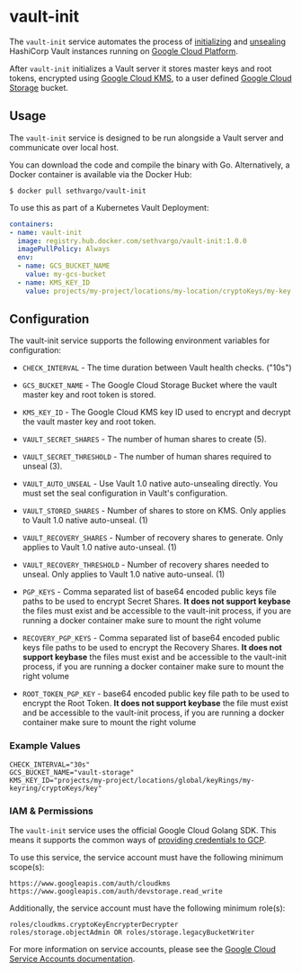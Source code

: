 # vault-init

The `vault-init` service automates the process of [initializing](https://www.vaultproject.io/docs/commands/operator/init.html) and [unsealing](https://www.vaultproject.io/docs/concepts/seal.html#unsealing) HashiCorp Vault instances running on [Google Cloud Platform](https://cloud.google.com).

After `vault-init` initializes a Vault server it stores master keys and root tokens, encrypted using [Google Cloud KMS](https://cloud.google.com/kms), to a user defined [Google Cloud Storage](https://cloud.google.com/storage) bucket.

## Usage

The `vault-init` service is designed to be run alongside a Vault server and
communicate over local host.

You can download the code and compile the binary with Go. Alternatively, a
Docker container is available via the Docker Hub:

```text
$ docker pull sethvargo/vault-init
```

To use this as part of a Kubernetes Vault Deployment:

```yaml
containers:
- name: vault-init
  image: registry.hub.docker.com/sethvargo/vault-init:1.0.0
  imagePullPolicy: Always
  env:
  - name: GCS_BUCKET_NAME
    value: my-gcs-bucket
  - name: KMS_KEY_ID
    value: projects/my-project/locations/my-location/cryptoKeys/my-key
```

## Configuration

The vault-init service supports the following environment variables for configuration:

- `CHECK_INTERVAL` - The time duration between Vault health checks. ("10s")

- `GCS_BUCKET_NAME` - The Google Cloud Storage Bucket where the vault master key and root token is stored.

- `KMS_KEY_ID` - The Google Cloud KMS key ID used to encrypt and decrypt the vault master key and root token.

- `VAULT_SECRET_SHARES` - The number of human shares to create (5).

- `VAULT_SECRET_THRESHOLD` - The number of human shares required to unseal (3).

- `VAULT_AUTO_UNSEAL` - Use Vault 1.0 native auto-unsealing directly. You must
  set the seal configuration in Vault's configuration.

- `VAULT_STORED_SHARES` - Number of shares to store on KMS. Only applies to
  Vault 1.0 native auto-unseal. (1)

- `VAULT_RECOVERY_SHARES` - Number of recovery shares to generate. Only applies
  to Vault 1.0 native auto-unseal. (1)

- `VAULT_RECOVERY_THRESHOLD` - Number of recovery shares needed to unseal. Only
  applies to Vault 1.0 native auto-unseal. (1)

- `PGP_KEYS` - Comma separated list of base64 encoded public keys file paths to be used to encrypt Secret Shares. **It does not support keybase**
  the files must exist and be accessible to the vault-init process, if you are running a docker container make sure to mount the right volume

- `RECOVERY_PGP_KEYS` - Comma separated list of base64 encoded public keys file paths to be used to encrypt the Recovery Shares. **It does not support keybase**
  the files must exist and be accessible to the vault-init process, if you are running a docker container make sure to mount the right volume

- `ROOT_TOKEN_PGP_KEY` - base64 encoded public key file path to be used to encrypt the Root Token. **It does not support keybase**
  the file must exist and be accessible to the vault-init process, if you are running a docker container make sure to mount the right volume

### Example Values

```
CHECK_INTERVAL="30s"
GCS_BUCKET_NAME="vault-storage"
KMS_KEY_ID="projects/my-project/locations/global/keyRings/my-keyring/cryptoKeys/key"
```

### IAM &amp; Permissions

The `vault-init` service uses the official Google Cloud Golang SDK. This means
it supports the common ways of [providing credentials to GCP][cloud-creds].

To use this service, the service account must have the following minimum
scope(s):

```text
https://www.googleapis.com/auth/cloudkms
https://www.googleapis.com/auth/devstorage.read_write
```

Additionally, the service account must have the following minimum role(s):

```text
roles/cloudkms.cryptoKeyEncrypterDecrypter
roles/storage.objectAdmin OR roles/storage.legacyBucketWriter
```

For more information on service accounts, please see the
[Google Cloud Service Accounts documentation][service-accounts].

[cloud-creds]: https://cloud.google.com/docs/authentication/production#providing_credentials_to_your_application
[service-accounts]: https://cloud.google.com/compute/docs/access/service-accounts
